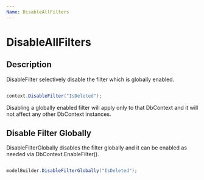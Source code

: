 ```yaml
---
Name: DisableAllFilters
---
```


# DisableAllFilters

## Description

DisableFilter selectively disable the filter which is globally enabled. 


```csharp

context.DisableFilter("IsDeleted");

```

Disabling a globally enabled filter will apply only to that DbContext and it will not affect any other DbContext instances.

## Disable Filter Globally

DisableFilterGlobally disables the filter globally and it can be enabled as needed via DbContext.EnableFilter().


```csharp

modelBuilder.DisableFilterGlobally("IsDeleted");

```
